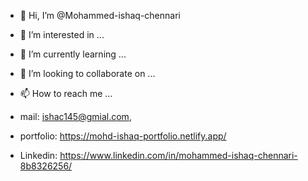 - 👋 Hi, I’m @Mohammed-ishaq-chennari
- 👀 I’m interested in ...
- 🌱 I’m currently learning ...
- 💞️ I’m looking to collaborate on ...
- 📫 How to reach me ...

- mail: ishac145@gmial.com,
- portfolio: https://mohd-ishaq-portfolio.netlify.app/
- Linkedin: https://www.linkedin.com/in/mohammed-ishaq-chennari-8b8326256/



